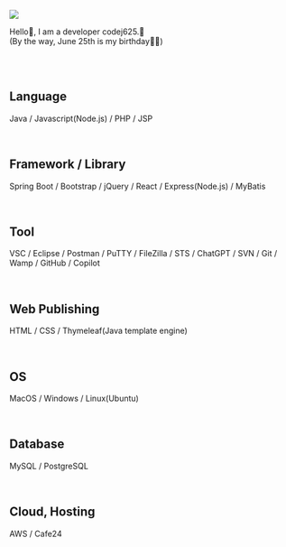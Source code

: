 <br />

<img src="https://capsule-render.vercel.app/api?type=wave&color=auto&height=300&section=header&text=codej625%20&fontSize=90" />

<br />

Hello👋, I am a developer codej625.🙂<br />
(By the way, June 25th is my birthday🎂🎉)

<br /><br />

## Language
Java / Javascript(Node.js) / PHP / JSP

<br />

## Framework / Library
Spring Boot / Bootstrap / jQuery / React / Express(Node.js) / MyBatis

<br />

## Tool
VSC / Eclipse / Postman / PuTTY / FileZilla / STS / ChatGPT / SVN / Git / Wamp / GitHub / Copilot

<br />

## Web Publishing
HTML / CSS / Thymeleaf(Java template engine)

<br />

## OS
MacOS / Windows / Linux(Ubuntu)

<br />

## Database
MySQL / PostgreSQL

<br />

## Cloud, Hosting
AWS / Cafe24
